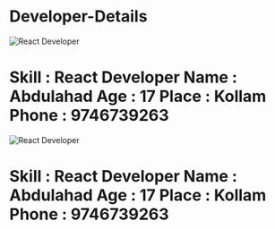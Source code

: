 # Developer-Details
<img src="https://github.com/SPDC-ORG/Developer-Details/blob/main/IMG_1579.png" alt="React Developer">
<h1>Skill : React Developer 
Name : Abdulahad
Age : 17
Place : Kollam
Phone : 9746739263</h1>


<img src="https://github.com/SPDC-ORG/Developer-Details/blob/main/IMG_1579.png" alt="React Developer">
<h1>Skill : React Developer 
Name : Abdulahad
Age : 17
Place : Kollam
Phone : 9746739263</h1>

